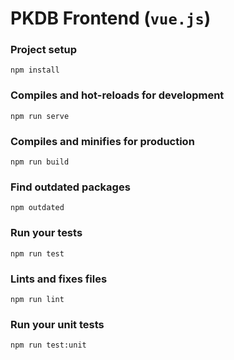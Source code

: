 # PKDB Frontend (`vue.js`)

### Project setup
```
npm install
```

### Compiles and hot-reloads for development
```
npm run serve
```

### Compiles and minifies for production
```
npm run build
```

### Find outdated packages
```
npm outdated
```

### Run your tests
```
npm run test
```

### Lints and fixes files
```
npm run lint
```

### Run your unit tests
```
npm run test:unit
```